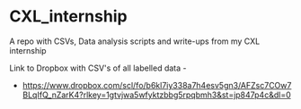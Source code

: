 # CXL_internship
A repo with CSVs, Data analysis scripts and write-ups from my CXL internship



Link to Dropbox with CSV's of all labelled data - 
- https://www.dropbox.com/scl/fo/b6kl7iy338a7h4esv5gn3/AFZsc7COw7BLqIfQ_nZarK4?rlkey=1gtvjwa5wfyktzbbg5rpqbmh3&st=jp847p4c&dl=0







